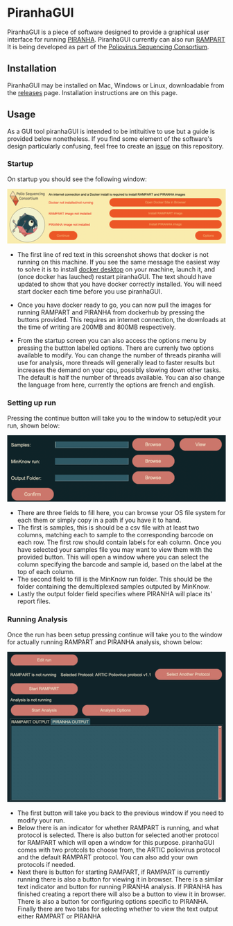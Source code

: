 # PiranhaGUI

PiranhaGUI is a piece of software designed to provide a graphical user interface for running [PIRANHA](https://github.com/polio-nanopore/piranha). PiranhaGUI currently can also run [RAMPART](https://github.com/artic-network/rampart) It is being developed as part of the [Poliovirus Sequencing Consortium](https://polio-nanopore.github.io/). 
## Installation
PiranhaGUI may be installed on Mac, Windows or Linux, downloadable from the [releases](https://github.com/polio-nanopore/piranhaGUI/releases) page.
Installation instructions are on this page.

## Usage
As a GUI tool piranhaGUI is intended to be intituitive to use but a guide is provided below nonetheless. If you find some element of the software's design particularly confusing, feel free to create an [issue](https://github.com/polio-nanopore/piranhaGUI/issues) on this repository.

### Startup
On startup you should see the following window:

<img src="./docs/Artifice_Startup_Screenshot.png">

- The first line of red text in this screenshot shows that docker is not running on this machine. If you see the same message the easiest way to solve it is to install [docker desktop](https://docs.docker.com/get-docker/) on your machine, launch it, and (once docker has lauched) restart piranhaGUI. The text should have updated to show that you have docker correctly installed. You will need start docker each time before you use piranhaGUI.

- Once you have docker ready to go, you can now pull the images for running RAMPART and PIRANHA from dockerhub by pressing the buttons provided. This requires an internet connection, the downloads at the time of writing are 200MB and 800MB respectively.

- From the startup screen you can also access the options menu by pressing the buttton labelled options. There are currenly two options available to modify. You can change the number of threads piranha will use for analysis, more threads will generally lead to faster results but increases the demand on your cpu, possibly slowing down other tasks. The default is half the number of threads available. You can also change the language from here, currently the options are french and english.

### Setting up run
Pressing the continue button will take you to the window to setup/edit your run, shown below:

<img src="./docs/Artifice_Edit_Run_Screenshot.png" width="650">

- There are three fields to fill here, you can browse your OS file system for each them or simply copy in a path if you have it to hand. 
- The first is samples, this is should be a csv file with at least two columns, matching each to sample to the corresponding barcode on each row. The first row should contain labels for eah column. Once you have selected your samples file you may want to view them with the provided button. This will open a window where you can select the column specifying the barcode and sample id, based on the label at the top of each column. 
- The second field to fill is the MinKnow run folder. This should be the folder containing the demultiplexed samples outputed by MinKnow. 
- Lastly the output folder field specifies where PIRANHA will place its' report files.

### Running Analysis
Once the run has been setup pressing continue will take you to the window for actually running RAMPART and PIRANHA analysis, shown below:

<img src="./docs/Artifice_Execute_Screenshot.png">

- The first button will take you back to the previous window if you need to modify your run. 
- Below there is an indicator for whether RAMPART is running, and what protocol is selected. There is also button for selected another protocol for RAMPART which will open a window for this purpose. piranhaGUI comes with two protcols to choose from, the ARTIC poliovirus protocol and the default RAMPART protocol. You can also add your own protocols if needed. 
- Next there is button for starting RAMPART, if RAMPART is currently running there is also a button for viewing it in browser. There is a similar text indicator and button for running PIRANHA analysis. If PIRANHA has finished creating a report there will also be a button to view it in browser. There is also a button for configuring options specific to PIRANHA. Finally there are two tabs for selecting whether to view the text output either RAMPART or PIRANHA
